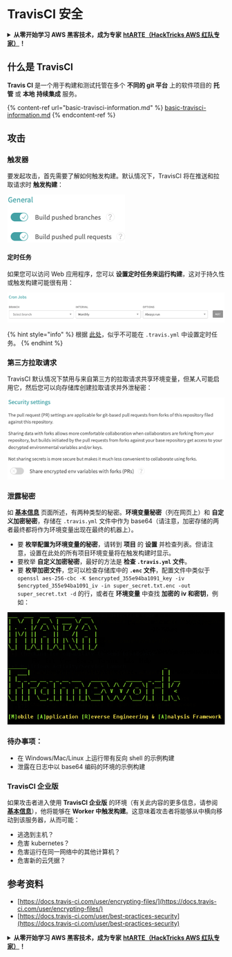 # TravisCI 安全

<details>

<summary><strong>从零开始学习 AWS 黑客技术，成为专家</strong> <a href="https://training.hacktricks.xyz/courses/arte"><strong>htARTE（HackTricks AWS 红队专家）</strong></a><strong>！</strong></summary>

支持 HackTricks 的其他方式：

* 如果您想在 HackTricks 中看到您的 **公司广告** 或 **下载 PDF 版本的 HackTricks**，请查看 [**订阅计划**](https://github.com/sponsors/carlospolop)!
* 获取 [**官方 PEASS & HackTricks 商品**](https://peass.creator-spring.com)
* 探索 [**PEASS 家族**](https://opensea.io/collection/the-peass-family)，我们的独家 [**NFT**](https://opensea.io/collection/the-peass-family) 收藏品
* **加入** 💬 [**Discord 群组**](https://discord.gg/hRep4RUj7f) 或 [**电报群组**](https://t.me/peass) 或 **关注** 我们的 **Twitter** 🐦 [**@hacktricks\_live**](https://twitter.com/hacktricks\_live)**。**
* 通过向 [**HackTricks**](https://github.com/carlospolop/hacktricks) 和 [**HackTricks Cloud**](https://github.com/carlospolop/hacktricks-cloud) github 仓库提交 PR 来分享您的黑客技巧。

</details>

## 什么是 TravisCI

**Travis CI** 是一个用于构建和测试托管在多个 **不同的 git 平台** 上的软件项目的 **托管** 或 **本地** **持续集成** 服务。

{% content-ref url="basic-travisci-information.md" %}
[basic-travisci-information.md](basic-travisci-information.md)
{% endcontent-ref %}

## 攻击

### 触发器

要发起攻击，首先需要了解如何触发构建。默认情况下，TravisCI 将在推送和拉取请求时 **触发构建**：

![](<../../.gitbook/assets/image (145).png>)

#### 定时任务

如果您可以访问 Web 应用程序，您可以 **设置定时任务来运行构建**，这对于持久性或触发构建可能很有用：

![](<../../.gitbook/assets/image (243).png>)

{% hint style="info" %}
根据 [此处](https://github.com/travis-ci/travis-ci/issues/9162)，似乎不可能在 `.travis.yml` 中设置定时任务。
{% endhint %}

### 第三方拉取请求

TravisCI 默认情况下禁用与来自第三方的拉取请求共享环境变量，但某人可能启用它，然后您可以向存储库创建拉取请求并外泄秘密：

![](<../../.gitbook/assets/image (208).png>)

### 泄露秘密

如 [**基本信息**](basic-travisci-information.md) 页面所述，有两种类型的秘密。**环境变量秘密**（列在网页上）和 **自定义加密秘密**，存储在 `.travis.yml` 文件中作为 base64（请注意，加密存储的两者最终都将作为环境变量出现在最终的机器上）。

* 要 **枚举配置为环境变量的秘密**，请转到 **项目** 的 **设置** 并检查列表。但请注意，设置在此处的所有项目环境变量将在触发构建时显示。
* 要枚举 **自定义加密秘密**，最好的方法是 **检查 `.travis.yml` 文件**。
* 要 **枚举加密文件**，您可以检查存储库中的 **`.enc` 文件**，配置文件中类似于 `openssl aes-256-cbc -K $encrypted_355e94ba1091_key -iv $encrypted_355e94ba1091_iv -in super_secret.txt.enc -out super_secret.txt -d` 的行，或者在 **环境变量** 中查找 **加密的 iv 和密钥**，例如：

![](<../../.gitbook/assets/image (81).png>)

### 待办事项：

* 在 Windows/Mac/Linux 上运行带有反向 shell 的示例构建
* 泄露在日志中以 base64 编码的环境的示例构建

### TravisCI 企业版

如果攻击者进入使用 **TravisCI 企业版** 的环境（有关此内容的更多信息，请参阅 [**基本信息**](basic-travisci-information.md#travisci-enterprise)），他将能够在 **Worker 中触发构建**。这意味着攻击者将能够从中横向移动到该服务器，从而可能：

* 逃逸到主机？
* 危害 kubernetes？
* 危害运行在同一网络中的其他计算机？
* 危害新的云凭据？

## 参考资料

* [https://docs.travis-ci.com/user/encrypting-files/](https://docs.travis-ci.com/user/encrypting-files/)
* [https://docs.travis-ci.com/user/best-practices-security](https://docs.travis-ci.com/user/best-practices-security)

<details>

<summary><strong>从零开始学习 AWS 黑客技术，成为专家</strong> <a href="https://training.hacktricks.xyz/courses/arte"><strong>htARTE（HackTricks AWS 红队专家）</strong></a><strong>！</strong></summary>

支持 HackTricks 的其他方式：

* 如果您想在 HackTricks 中看到您的 **公司广告** 或 **下载 PDF 版本的 HackTricks**，请查看 [**订阅计划**](https://github.com/sponsors/carlospolop)!
* 获取 [**官方 PEASS & HackTricks 商品**](https://peass.creator-spring.com)
* 探索 [**PEASS 家族**](https://opensea.io/collection/the-peass-family)，我们的独家 [**NFT**](https://opensea.io/collection/the-peass-family) 收藏品
* **加入** 💬 [**Discord 群组**](https://discord.gg/hRep4RUj7f) 或 [**电报群组**](https://t.me/peass) 或 **关注** 我们的 **Twitter** 🐦 [**@hacktricks\_live**](https://twitter.com/hacktricks\_live)**。**
* 通过向 [**HackTricks**](https://github.com/carlospolop/hacktricks) 和 [**HackTricks Cloud**](https://github.com/carlospolop/hacktricks-cloud) github 仓库提交 PR 来分享您的黑客技巧。

</details>
